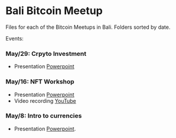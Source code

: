 # Bali Bitcoin Meetup

Files for each of the Bitcoin Meetups in Bali. Folders sorted by date.

Events:

### May/29: Crpyto Investment 
*  Presentation [Powerpoint](https://github.com/marvin-hansen/Bali-Bitcoin-Meetup/raw/main/3_Sat_May_29/Invest%20in%20Bitcoin.pptx)


### May/16: NFT Workshop 
*  Presentation [Powerpoint](https://github.com/marvin-hansen/Bali-Bitcoin-Meetup/raw/main/2_Sat_May_16/NFT_Workshop.pptx)
*  Video recording [YouTube](https://youtu.be/iu5af8jCPro)


### May/8: Intro to currencies 
* Presentation [Powerpoint](https://github.com/marvin-hansen/Bali-Bitcoin-Meetup/raw/main/1_Sat_May_08/Into_Bitcoin_Defi_v1.pptx).
